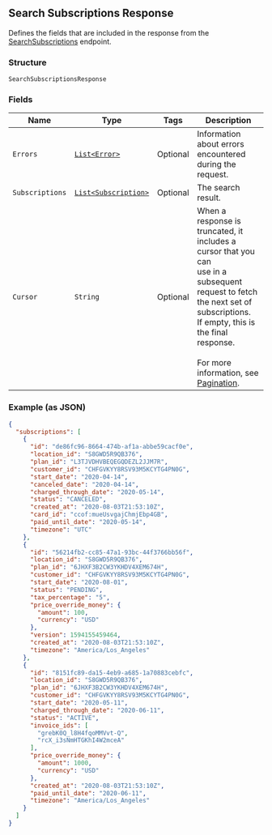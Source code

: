 ## Search Subscriptions Response

Defines the fields that are included in the response from the
[SearchSubscriptions](#endpoint-subscriptions-searchsubscriptions) endpoint.

### Structure

`SearchSubscriptionsResponse`

### Fields

| Name | Type | Tags | Description |
|  --- | --- | --- | --- |
| `Errors` | [`List<Error>`](/doc/models/error.md) | Optional | Information about errors encountered during the request. |
| `Subscriptions` | [`List<Subscription>`](/doc/models/subscription.md) | Optional | The search result. |
| `Cursor` | `String` | Optional | When a response is truncated, it includes a cursor that you can <br>use in a subsequent request to fetch the next set of subscriptions. <br>If empty, this is the final response.<br><br>For more information, see [Pagination](https://developer.squareup.com/docs/docs/working-with-apis/pagination). |

### Example (as JSON)

```json
{
  "subscriptions": [
    {
      "id": "de86fc96-8664-474b-af1a-abbe59cacf0e",
      "location_id": "S8GWD5R9QB376",
      "plan_id": "L3TJVDHVBEQEGQDEZL2JJM7R",
      "customer_id": "CHFGVKYY8RSV93M5KCYTG4PN0G",
      "start_date": "2020-04-14",
      "canceled_date": "2020-04-14",
      "charged_through_date": "2020-05-14",
      "status": "CANCELED",
      "created_at": "2020-08-03T21:53:10Z",
      "card_id": "ccof:mueUsvgajChmjEbp4GB",
      "paid_until_date": "2020-05-14",
      "timezone": "UTC"
    },
    {
      "id": "56214fb2-cc85-47a1-93bc-44f3766bb56f",
      "location_id": "S8GWD5R9QB376",
      "plan_id": "6JHXF3B2CW3YKHDV4XEM674H",
      "customer_id": "CHFGVKYY8RSV93M5KCYTG4PN0G",
      "start_date": "2020-08-01",
      "status": "PENDING",
      "tax_percentage": "5",
      "price_override_money": {
        "amount": 100,
        "currency": "USD"
      },
      "version": 1594155459464,
      "created_at": "2020-08-03T21:53:10Z",
      "timezone": "America/Los_Angeles"
    },
    {
      "id": "8151fc89-da15-4eb9-a685-1a70883cebfc",
      "location_id": "S8GWD5R9QB376",
      "plan_id": "6JHXF3B2CW3YKHDV4XEM674H",
      "customer_id": "CHFGVKYY8RSV93M5KCYTG4PN0G",
      "start_date": "2020-05-11",
      "charged_through_date": "2020-06-11",
      "status": "ACTIVE",
      "invoice_ids": [
        "grebK0Q_l8H4fqoMMVvt-Q",
        "rcX_i3sNmHTGKhI4W2mceA"
      ],
      "price_override_money": {
        "amount": 1000,
        "currency": "USD"
      },
      "created_at": "2020-08-03T21:53:10Z",
      "paid_until_date": "2020-06-11",
      "timezone": "America/Los_Angeles"
    }
  ]
}
```

